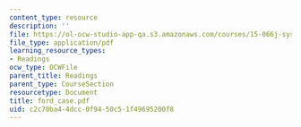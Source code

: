 ```yaml
---
content_type: resource
description: ''
file: https://ol-ocw-studio-app-qa.s3.amazonaws.com/courses/15-066j-system-optimization-and-analysis-for-manufacturing-summer-2003/c2c70ba44dcc0f9450c51f49695200f8_ford_case.pdf
file_type: application/pdf
learning_resource_types:
- Readings
ocw_type: OCWFile
parent_title: Readings
parent_type: CourseSection
resourcetype: Document
title: ford_case.pdf
uid: c2c70ba4-4dcc-0f94-50c5-1f49695200f8
---
```

